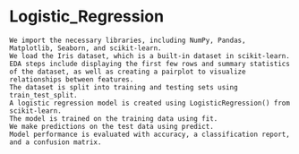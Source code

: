 # Logistic_Regression
    We import the necessary libraries, including NumPy, Pandas, Matplotlib, Seaborn, and scikit-learn.
    We load the Iris dataset, which is a built-in dataset in scikit-learn. 
    EDA steps include displaying the first few rows and summary statistics of the dataset, as well as creating a pairplot to visualize relationships between features.
    The dataset is split into training and testing sets using train_test_split.
    A logistic regression model is created using LogisticRegression() from scikit-learn.
    The model is trained on the training data using fit.
    We make predictions on the test data using predict.
    Model performance is evaluated with accuracy, a classification report, and a confusion matrix.

